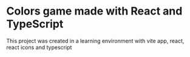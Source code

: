 # Colors game made with React and TypeScript
This project was created in a learning environment with vite app, react, react icons and typescript
